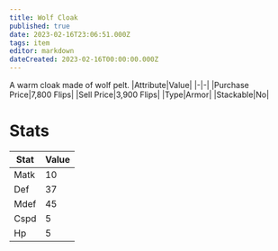 ```yaml
---
title: Wolf Cloak
published: true
date: 2023-02-16T23:06:51.000Z
tags: item
editor: markdown
dateCreated: 2023-02-16T00:00:00.000Z
---
```


A warm cloak made of wolf pelt.
|Attribute|Value|
|-|-|
|Purchase Price|7,800 Flips|
|Sell Price|3,900 Flips|
|Type|Armor|
|Stackable|No|

# Stats
|Stat|Value|
|-|-|
|Matk|10|
|Def|37|
|Mdef|45|
|Cspd|5|
|Hp|5|
